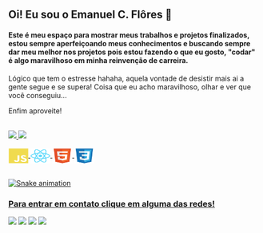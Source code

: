 ## Oi! Eu sou o Emanuel C. Flôres 🙂

#### Este é meu espaço para mostrar meus trabalhos e projetos finalizados, estou sempre aperfeiçoando meus conhecimentos e buscando sempre dar meu melhor nos projetos pois estou fazendo o que eu gosto, "codar" é algo maravilhoso em minha reinvenção de carreira.
Lógico que tem o estresse hahaha, aquela vontade de desistir mais ai a gente segue e se supera! Coisa que eu acho maravilhoso, olhar e ver que você conseguiu...

Enfim aproveite!

 <br>
 <div>
  <a href="https://github.com/emanuel13pel">
  <img height="180em" src="https://github-readme-stats.vercel.app/api?username=emanuel13pel&show_icons=true&theme=tokyonight&include_all_commits=true&count_private=true"/>
  <img height="180em" src="https://github-readme-stats.vercel.app/api/top-langs/?username=emanuel13pel&layout=compact&langs_count=6&theme=tokyonight"/>
</div>
<div style="display: inline_block"><br>
  <img align="center" alt="Js" height="30" width="40" src="https://raw.githubusercontent.com/devicons/devicon/master/icons/javascript/javascript-plain.svg">
  <img align="center" alt="React" height="30" width="40" src="https://raw.githubusercontent.com/devicons/devicon/master/icons/react/react-original.svg">
  <img align="center" alt="HTML" height="30" width="40" src="https://raw.githubusercontent.com/devicons/devicon/master/icons/html5/html5-original.svg">
  <img align="center" alt="CSS" height="30" width="40" src="https://raw.githubusercontent.com/devicons/devicon/master/icons/css3/css3-original.svg">
</div>
 
 <br>
  
<div>
 
  ![Snake animation](https://github.com/roberto-hofstetter/emanuel13pel/blob/output/github-contribution-grid-snake.svg)

</div>
 
  ### Para entrar em contato clique em alguma das redes!
 
<div> 
  
  <a href="https://instagram.com/emanuelflores_13" target="_blank"><img src="https://img.shields.io/badge/-Instagram-%23E4405F?style=for-the-badge&logo=instagram&logoColor=white" target="_blank"></a>
 <a href="https://discord.gg/emanuelflores" target="_blank"><img src="https://img.shields.io/badge/Discord-7289DA?style=for-the-badge&logo=discord&logoColor=white" target="_blank"></a> 
  <a href = "emanuel.flores@outlook.com.br"><img src="https://img.shields.io/badge/-Hotmail-%23333?style=for-the-badge&logo=email&logoColor=white" target="_blank"></a>
  <a href="https://www.linkedin.com/in/emanuel-c-flores/" target="_blank"><img src="https://img.shields.io/badge/-LinkedIn-%230077B5?style=for-the-badge&logo=linkedin&logoColor=white" target="_blank"></a> 

</div>
